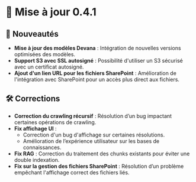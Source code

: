 # 🚀 Mise à jour 0.4.1  

## 🎉 Nouveautés  
- **Mise à jour des modèles Devana** : Intégration de nouvelles versions optimisées des modèles.  
- **Support S3 avec SSL autosigné** : Possibilité d'utiliser un S3 sécurisé avec un certificat autosigné.  
- **Ajout d'un lien URL pour les fichiers SharePoint** : Amélioration de l'intégration avec SharePoint pour un accès plus direct aux fichiers.  

## 🛠 Corrections  
- **Correction du crawling récursif** : Résolution d’un bug impactant certaines opérations de crawling.  
- **Fix affichage UI** :  
  - Correction d'un bug d'affichage sur certaines résolutions.  
  - Amélioration de l’expérience utilisateur sur les bases de connaissances.  
- **Fix RAG** : Correction du traitement des chunks existants pour éviter une double indexation.  
- **Fix sur la gestion des fichiers SharePoint** : Résolution d’un problème empêchant l'affichage correct des fichiers liés.  
